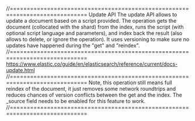 //=============================================================================
Update API
The update API allows to update a document based on a script provided.
The operation gets the document (collocated with the shard) from the index,
runs the script (with optional script language and parameters), and index back
the result (also allows to delete, or ignore the operation). It uses versioning
to make sure no updates have happened during the "get" and "reindex".
//=============================================================================
https://www.elastic.co/guide/en/elasticsearch/reference/current/docs-update.html
//=============================================================================
Note, this operation still means full reindex of the document, it just removes
some network roundtrips and reduces chances of version conflicts between the
get and the index. The \_source field needs to be enabled for this feature
to work.
//=============================================================================
